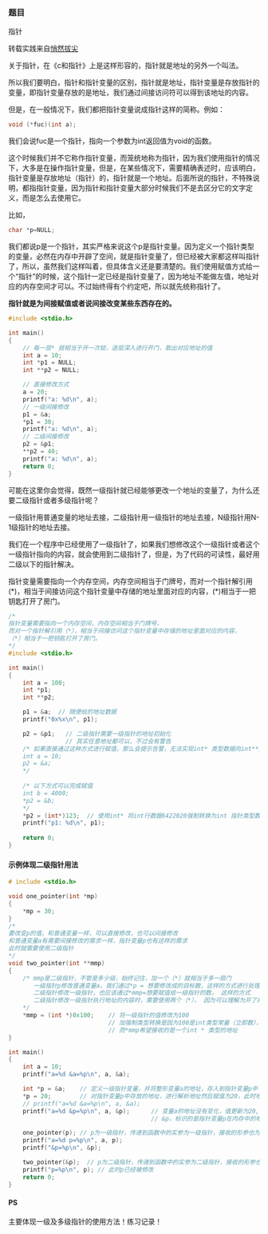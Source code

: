 ### 题目
指针

转载实践来自[悄然拔尖](https://www.cnblogs.com/yangguang-it/p/6618211.html)

关于指针，在《c和指针》上是这样形容的，指针就是地址的另外一个叫法。

所以我们要明白，指针和指针变量的区别，指针就是地址，指针变量是存放指针的变量，即指针变量存放的是地址，我们通过间接访问符可以得到该地址的内容。

但是，在一般情况下，我们都把指针变量说成指针这样的简称。例如：
```C
void (*fuc)(int a);
```
我们会说fuc是一个指针，指向一个参数为int返回值为void的函数。

这个时候我们并不它称作指针变量，而笼统地称为指针，因为我们使用指针的情况下，大多是在操作指针变量，但是，在某些情况下，需要精确表述时，应该明白，指针变量是存放地址（指针）的，指针就是一个地址。后面所说的指针，不特殊说明，都指指针变量，因为指针和指针变量大部分时候我们不是去区分它的文字定义，而是怎么去使用它。

比如，
```C
char *p=NULL;
```
我们都说p是一个指针，其实严格来说这个p是指针变量。因为定义一个指针类型的变量，必然在内存中开辟了空间，就是指针变量了，但已经被大家都这样叫指针了，所以，虽然我们这样叫着，但具体含义还是要清楚的。我们使用赋值方式给一个“指针”的时候，这个指针一定已经是指针变量了，因为地址不能做左值，地址对应的内存空间才可以。不过始终得有个约定吧，所以就先统称指针了。

**指针就是为间接赋值或者说间接改变某些东西存在的。**

```C
#include <stdio.h>

int main()
{
	// 每一层* 就相当于开一次锁，逐层深入进行开门，取出对应地址的值
	int a = 10;
	int *p1 = NULL;
	int **p2 = NULL;

	// 直接修改方式
	a = 20;
	printf("a: %d\n", a);
	// 一级间接修改
	p1 = &a;
	*p1 = 30;
	printf("a: %d\n", a);
	// 二级间接修改
	p2 = &p1;
	**p2 = 40;
	printf("a: %d\n", a);
	return 0;
}
```

可能在这里你会觉得，既然一级指针就已经能够更改一个地址的变量了，为什么还要二级指针或者多级指针呢？

一级指针用普通变量的地址去接，二级指针用一级指针的地址去接，N级指针用N-1级指针的地址去接。

我们在一个程序中已经使用了一级指针了，如果我们想修改这个一级指针或者这个一级指针指向的内容，就会使用到二级指针了，但是，为了代码的可读性，最好用二级以下的指针解决。

指针变量需要指向一个内存空间，内存空间相当于门牌号，而对一个指针解引用(\*)，相当于间接访问这个指针变量中存储的地址里面对应的内容，(\*)相当于一把钥匙打开了房门。

```C
/*
指针变量需要指向一个内存空间，内存空间相当于门牌号，
而对一个指针解引用（*），相当于间接访问这个指针变量中存储的地址里面对应的内容，
（*）相当于一把钥匙打开了房门。
*/
#include <stdio.h>

int main()
{
	int a = 100;
	int *p1;
	int **p2;

	p1 = &a;  // 随便给的地址数据
	printf("0x%x\n", p1);

	p2 = &p1; 	// 二级指针需要一级指针的地址初始化
				// 其实任意地址都可以，不过会有警告
	/* 如果直接通过这种方式进行赋值，那么会提示告警，无法实现int* 类型数据向int**类型数据的转换
	int a = 10;
	p2 = &a; 
	*/
	
	/* 以下方式可以完成赋值
	int b = 4000;
	*p2 = &b;
	*/
	*p2 = (int*)123;  // 使用int* 将int行数据6422020强制转换为int 指针类型数据，否则无法完成赋值
	printf("p1: %d\n", p1);
	
	return 0;
}
```

#### 示例体现二级指针用法

```C
# include <stdio.h>

void one_pointer(int *mp)
{
	*mp = 30;
}
/*
要改变p的值，和普通变量一样，可以直接修改，也可以间接修改
和普通变量a有需要间接修改的需求一样，指针变量p也有这样的需求
此时就需要使用二级指针
*/
void two_pointer(int **mmp)
{
	/* mmp是二级指针，不管是多少级，始终记住，加一个（*）就相当于多一扇门
	   一级指针p修改普通变量a，我们通过*p = 想要修改成的目标数，这样的方式进行处理，同理
	   二级指针修改一级指针，也应该通过*mmp=想要赋值给一级指针的数， 这样的方式
	   二级指针修改一级指针执行地址的内容时，需要使用两个（*）， 因为可以理解为开了两次门
	*/
	*mmp = (int *)0x100; 	// 将一级指针的值修改为100
							// 加强制类型转换是因为100是int类型常量（立即数），
							// 而*mmp希望接收的是一个int * 类型的地址
}

int main()
{
	int a = 10;
	printf("a=%d &a=%p\n", a, &a);

	int *p = &a;  	// 定义一级指针变量，并将整形变量a的地址，存入到指针变量p中
	*p = 20; 		// 对指针变量p中存放的地址，进行解析地址然后赋值为20，此时地址p中存放的值为20
	// printf("a=%d &a=%p\n", a, &a);
	printf("a=%d &p=%p\n", a, &p);  	// 变量a的地址没有变化，值更新为20,；
										// &p，标识的是指针变量p在内存中的地址

	one_pointer(p);	// p为一级指针，传递到函数中的实参为一级指针，接收的形参也为一级指针
	printf("a=%d p=%p\n", a, p);
	printf("&p=%p\n", &p);

	two_pointer(&p);  // p为二级指针，传递到函数中的实参为二级指针，接收的形参也为二级指针 
	printf("p=%p\n", p); // 此时p已经被修改
	return 0;
}
```

#### PS
主要体现一级及多级指针的使用方法！练习记录！
